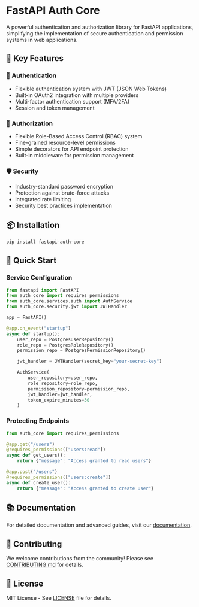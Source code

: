 # FastAPI Auth Core

A powerful authentication and authorization library for FastAPI applications, simplifying the implementation of secure authentication and permission systems in web applications.

## 🌟 Key Features

### 🔐 Authentication

- Flexible authentication system with JWT (JSON Web Tokens)
- Built-in OAuth2 integration with multiple providers
- Multi-factor authentication support (MFA/2FA)
- Session and token management

### 👥 Authorization

- Flexible Role-Based Access Control (RBAC) system
- Fine-grained resource-level permissions
- Simple decorators for API endpoint protection
- Built-in middleware for permission management

### 🛡️ Security

- Industry-standard password encryption
- Protection against brute-force attacks
- Integrated rate limiting
- Security best practices implementation

## 📦 Installation

```bash
pip install fastapi-auth-core
```

## 🚀 Quick Start

### Service Configuration

```python
from fastapi import FastAPI
from auth_core import requires_permissions
from auth_core.services.auth import AuthService
from auth_core.security.jwt import JWTHandler

app = FastAPI()

@app.on_event("startup")
async def startup():
    user_repo = PostgresUserRepository()
    role_repo = PostgresRoleRepository()
    permission_repo = PostgresPermissionRepository()

    jwt_handler = JWTHandler(secret_key="your-secret-key")

    AuthService(
        user_repository=user_repo,
        role_repository=role_repo,
        permission_repository=permission_repo,
        jwt_handler=jwt_handler,
        token_expire_minutes=30
    )
```

### Protecting Endpoints

```python
from auth_core import requires_permissions

@app.get("/users")
@requires_permissions(["users:read"])
async def get_users():
    return {"message": "Access granted to read users"}

@app.post("/users")
@requires_permissions(["users:create"])
async def create_user():
    return {"message": "Access granted to create user"}
```

## 📚 Documentation

For detailed documentation and advanced guides, visit our [documentation](docs/).

## 🤝 Contributing

We welcome contributions from the community! Please see [CONTRIBUTING.md](CONTRIBUTING.md) for details.

## 📄 License

MIT License - See [LICENSE](LICENSE) file for details.
